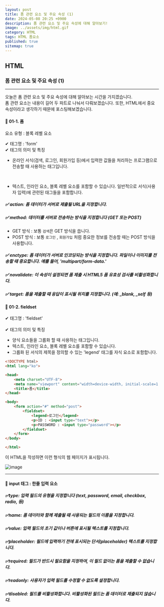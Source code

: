 ```yaml
---
layout: post
title: 폼 관련 요소 및 주요 속성 (1)
date: 2024-05-08 20:25 +0900
description: 폼 관련 요소 및 주요 속성에 대해 알아보기!
image: ../assets/img/html.gif
category: HTML
tags: HTML 폼요소
published: true
sitemap: true
---
```


## HTML

### 폼 관련 요소 및 주요 속성 (1)

<hr>

오늘은 폼 관련 요소 및 주요 속성에 대해 알아보는 시간을 가지겠습니다. <br>
폼 관련 요소는 내용이 길어 두 파트로 나눠서 다뤄보겠습니다. 또한, HTML에서 중요 속성이라고 생각하기 때문에 포스팅해보겠습니다.

#### 🎈 01-1. 폼
요소 유형 : 블록 레벨 요소 <br>

✔ 태그명 : 'form' <br>
✔  태그의 의미 및 특징 <br>
- 온라인 서식(검색, 로그인, 회원가입 등)에서 입력한 값들을 처리하는 프로그램으로 전송할 때 사용하는 태그입니다.
<br>

- 텍스트, 인라인 요소, 블록 레벨 요소를 포함할 수 있습니다. 일반적으로 서식(사용자 입력)에 관련된 태그들을 포함합니다.

##### ✅ action: 폼 데이터가 서버로 제출될 URL을 지정합니다.<br>                              

##### ✅ method: 데이터를 서버로 전송하는 방식을 지정합니다 (GET 또는 POST) <br>

- GET 방식 : 보통 `검색`은 GET 방식을 씁니다.<br>
- POST 방식 : 보통 `로그인` , `회원가입` 처럼 중요한 정보를 전송할 때는 POST 방식을 사용합니다.

##### ✅ enctype: 폼 데이터가 서버로 인코딩되는 방식을 지정합니다. 파일이나 이미지를 전송할 때 중요합니다. 예를 들어, 'multipart/form-data.'

##### ✅ novalidate: 이 속성이 설정되면 폼 제출 시 HTML5 폼 유효성 검사를 비활성화합니다. <br>

##### ✅ target: 폼을 제출할 때 응답이 표시될 위치를 지정합니다. (예: _blank, _self 등) <br>

#### 🎈 01-2. fieldset
✔ 태그명 : 'fieldset' <br>   
✔  태그의 의미 및 특징 <br>
- 양식 요소들을 그룹화 할 때 사용하는 태그입니다.<br>
- 텍스트, 인라인 요소, 블록 레벨 요소를 포함할 수 있습니다.<br>
- 그룹화 된 서식의 제목을 정의할 수 있는 'legend' 태그를 자식 요소로 포함합니다.

````html
<!DOCTYPE html>
<html lang="ko">

<head>
    <meta charset="UTF-8">
    <meta name="viewport" content="width=device-width, initial-scale=1.0">
    <title>폼</title>
</head>

<body>
    <form action="#" method="post">
        <fieldset>
            <legend>로그인</legend>
            <p>ID : <input type="text"></p>
            <p>PASSWORD : <input type="password"></p>
        </fieldset>
    </form>
</body>

</html>
````

이 HTML을 작성하면 이런 형식의 웹 페이지가 표시됩니다.

![image](https://github.com/Hyeji1364/class2024/assets/161557112/e9574e63-30ff-439b-a2a0-6e2abb8b703f)

<hr>

#### 🎈 input 태그 : 한줄 입력 요소

##### ✅type: 입력 필드의 유형을 지정합니다 (text, password, email, checkbox, radio, 등)
##### ✅name: 폼 데이터와 함께 제출될 때 사용되는 필드의 이름을 지정합니다.<br>

##### ✅value: 입력 필드의 초기 값이나 버튼에 표시될 텍스트를 지정합니다.<br>

##### ✅placeholder: 필드에 입력하기 전에 표시되는 단서(placeholder) 텍스트를 지정합니다.<br>

##### ✅required: 필드가 반드시 필요함을 지정하여, 이 필드 없이는 폼을 제출할 수 없습니다.<br>

##### ✅readonly: 사용자가 입력 필드를 수정할 수 없도록 설정합니다.<br>

##### ✅disabled: 필드를 비활성화합니다. 비활성화된 필드는 폼 데이터로 제출되지 않습니다.<br>